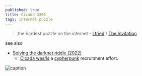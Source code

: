 ```yaml
---
published: true
title: Cicada 3301
tags: internet puzzle
---
```

> the hardest puzzle on the internet - [I tried](https://www.theguardian.com/technology/2014/jan/10/cicada-3301-i-tried-the-hardest-puzzle-on-the-internet-and-failed-spectacularly) / [The Invitation](https://uncovering-cicada.fandom.com/wiki/What_Happened_Part_1_(2013))

see also
- [Solving the darknet riddle (2022)](https://news.ycombinator.com/item?id=39254274)
	- [Cicada was/is](https://news.ycombinator.com/item?id=39258586) a [cypherpunk](https://en.wikipedia.org/wiki/Cypherpunk) recruitment effort.

![caption](http://static3.wikia.nocookie.net/__cb20130105172757/uncovering-cicada/images/6/67/1357366592898.jpg)
